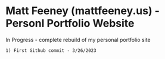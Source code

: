 # Matt Feeney (mattfeeney.us) - Personl Portfolio Website

 In Progress - complete rebuild of my personal portfolio site


    1) First Github commit - 3/26/2023




